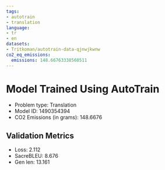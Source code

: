 ```yaml
---
tags:
- autotrain
- translation
language:
- tr
- en
datasets:
- Tritkoman/autotrain-data-qjnwjkwnw
co2_eq_emissions:
  emissions: 148.66763338560511
---
```


# Model Trained Using AutoTrain

- Problem type: Translation
- Model ID: 1490354394
- CO2 Emissions (in grams): 148.6676

## Validation Metrics

- Loss: 2.112
- SacreBLEU: 8.676
- Gen len: 13.161